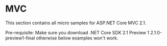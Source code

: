 # MVC

This section contains all micro samples for ASP.NET Core MVC 2.1.

Pre-requisite: Make sure you download .NET Core SDK 2.1 Preview 1 2.1.0-preview1-final otherwise below examples won't work.